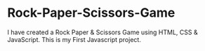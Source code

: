 # Rock-Paper-Scissors-Game
I have created a Rock Paper &amp; Scissors Game using HTML, CSS & JavaScript. This is my First Javascript project.
